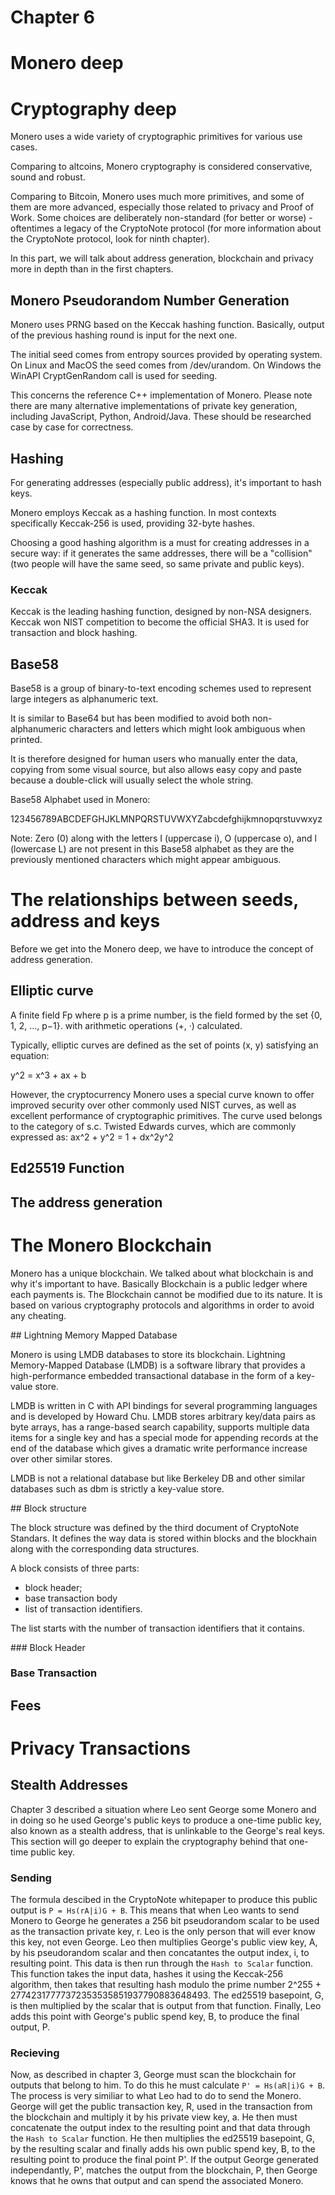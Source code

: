 # Chapter 6

# Monero deep

# Cryptography deep

Monero uses a wide variety of cryptographic primitives for various use cases.

Comparing to altcoins, Monero cryptography is considered conservative, sound and robust.

Comparing to Bitcoin, Monero uses much more primitives, and some of them are more advanced, especially those related to privacy and Proof of Work. Some choices are deliberately non-standard (for better or worse) - oftentimes a legacy of the CryptoNote protocol (for more information about the CryptoNote protocol, look for ninth chapter).  

In this part, we will talk about address generation, blockchain and privacy more in depth than in the first chapters.

## Monero Pseudorandom Number Generation

Monero uses PRNG based on the Keccak hashing function. Basically, output of the previous hashing round is input for the next one.

The initial seed comes from entropy sources provided by operating system. On Linux and MacOS the seed comes from /dev/urandom. On Windows the WinAPI CryptGenRandom call is used for seeding.

This concerns the reference C++ implementation of Monero. Please note there are many alternative implementations of private key generation, including JavaScript, Python, Android/Java. These should be researched case by case for correctness.

## Hashing

For generating addresses (especially public address), it's important to hash keys.

Monero employs Keccak as a hashing function. In most contexts specifically Keccak-256 is used, providing 32-byte hashes.

Choosing a good hashing algorithm is a must for creating addresses in a secure way: if it generates the same addresses, there will be a "collision" (two people will have the same seed, so same private and public keys).

### Keccak
Keccak is the leading hashing function, designed by non-NSA designers. Keccak won NIST competition to become the official SHA3. It is used for transaction and block hashing.

## Base58

Base58 is a group of binary-to-text encoding schemes used to represent large integers as alphanumeric text. 

It is similar to Base64 but has been modified to avoid both non-alphanumeric characters and letters which might look ambiguous when printed. 

It is therefore designed for human users who manually enter the data, copying from some visual source, but also allows easy copy and paste because a double-click will usually select the whole string.

Base58 Alphabet used in Monero:

123456789ABCDEFGHJKLMNPQRSTUVWXYZabcdefghijkmnopqrstuvwxyz

Note: Zero (0) along with the letters I (uppercase i), O (uppercase o), and l (lowercase L) are not present in this Base58 alphabet as they are the previously mentioned characters which might appear ambiguous.

# The relationships between seeds, address and keys

Before we get into the Monero deep, we have to introduce the concept of address generation.

## Elliptic curve

A finite field Fp where p is a prime number, is the field formed by the set {0, 1, 2, ..., p−1}. with arithmetic operations (+, ·) calculated.

Typically, elliptic curves are defined as the set of points (x, y) satisfying an equation:

y^2 = x^3 + ax + b

However, the cryptocurrency Monero uses a special curve known to offer improved security over other commonly used NIST curves, as well as excellent performance of cryptographic primitives.
The curve used belongs to the category of s.c. Twisted Edwards curves, which are commonly expressed as:
ax^2 + y^2 = 1 + dx^2y^2

## Ed25519 Function




## The address generation

# The Monero Blockchain 

Monero has a unique blockchain. We talked about what blockchain is and why it's important to have.
Basically Blockchain is a public ledger where each payments is. The Blockchain cannot be modified due to its nature. It is based on various cryptography protocols and algorithms in order to avoid any cheating.

## Lightning Memory Mapped Database

Monero is using LMDB databases to store its blockchain. Lightning Memory-Mapped Database (LMDB) is a software library that
provides a high-performance embedded transactional database in the form of a key-value store.

LMDB is written in C with API bindings for several programming languages and is developed by Howard Chu. LMDB stores arbitrary
key/data pairs as byte arrays, has a range-based search capability, supports multiple data items for a single key and has a special mode for appending records at the end of the database which gives a dramatic write performance increase over other similar stores.

LMDB is not a relational database but like Berkeley DB and other similar databases such as dbm is strictly a key-value store.

## Block structure

The block structure was defined by the third document of CryptoNote Standars. It defines the way data is stored within blocks and the blockhain along with the corresponding data structures.

A block consists of three parts:
* block header;
* base transaction body
* list of transaction identifiers.

The list starts with the number of transaction identifiers that it contains.

### Block Header

### Base Transaction

## Fees

# Privacy Transactions

## Stealth Addresses

Chapter 3 described a situation where Leo sent George some Monero and in doing so he used George's public keys to produce a one-time public key, also known as a stealth address, that is unlinkable to the George's real keys. This section will go deeper to explain the cryptography behind that one-time public key.

### Sending

The formula descibed in the CryptoNote whitepaper to produce this public output is `P = Hs(rA|i)G + B`. This means that when Leo wants to send Monero to George he generates a 256 bit pseudorandom scalar to be used as the transaction private key, r. Leo is the only person that will ever know this key, not even George. Leo then multiplies George's public view key, A,  by his pseudorandom scalar and then concatantes the output index, i, to resulting point. This data is then run through the `Hash to Scalar` function. This function takes the input data, hashes it using the Keccak-256 algorithm, then takes that resulting hash modulo the prime number 2^255 + 27742317777372353535851937790883648493. The ed25519 basepoint, G, is then multiplied by the scalar that is output from that function. Finally, Leo adds this point with George's public spend key, B, to produce the final output, P.

### Recieving

Now, as described in chapter 3, George must scan the blockchain for outputs that belong to him. To do this he must calculate `P' = Hs(aR|i)G + B`. The process is very similiar to what Leo had to do to send the Monero. George will get the public transaction key, R, used in the transaction from the blockchain and multiply it by his private view key, a. He then must concatenate the output index to the resulting point and that data through the `Hash to Scalar` function. He then multiplies the ed25519 basepoint, G, by the resulting scalar and finally adds his own public spend key, B, to the resulting point to produce the final point P'. If the output George generated independantly, P', matches the output from the blockchain, P, then George knows that he owns that output and can spend the associated Monero.

